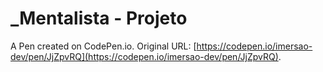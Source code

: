 # _Mentalista - Projeto

A Pen created on CodePen.io. Original URL: [https://codepen.io/imersao-dev/pen/JjZpvRQ](https://codepen.io/imersao-dev/pen/JjZpvRQ).

